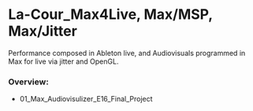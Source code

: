 # La-Cour_Max4Live, Max/MSP, Max/Jitter
Performance composed in Ableton live, and Audiovisuals programmed in Max for live via jitter and OpenGL.

### Overview:

- 01_Max_Audiovisulizer_E16_Final_Project
